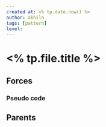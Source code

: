 ```yaml
---
created at: <% tp.date.now() %> 
author: akhiln
tags: [pattern]
level: 
---
```


# <% tp.file.title %> 
## Forces

### Pseudo code


## Parents


